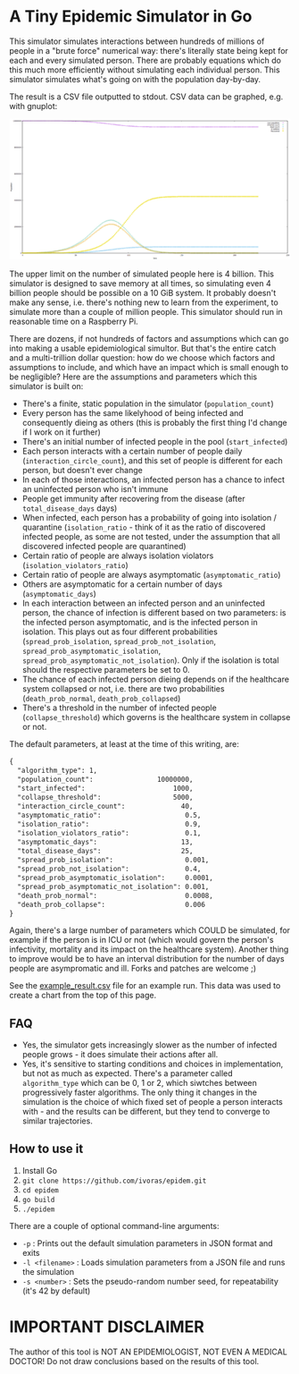 # A Tiny Epidemic Simulator in Go

This simulator simulates interactions between hundreds of millions of people in a "brute force" numerical way: there's literally state being kept for each and every simulated person. There are probably equations which do this much more efficiently without simulating each individual person. This simulator simulates what's going on with the population day-by-day.

The result is a CSV file outputted to stdout. CSV data can be graphed, e.g. with gnuplot:

![Data plot graphics](example_result.png "Example result plotted on a chart")


The upper limit on the number of simulated people here is 4 billion. This simulator is designed to save memory at all times, so simulating even 4 billion people should be possible on a 10 GiB system. It probably doesn't make any sense, i.e. there's nothing new to learn from the experiment, to simulate more than a couple of million people. This simulator should run in reasonable time on a Raspberry Pi.

There are dozens, if not hundreds of factors and assumptions which can go into making a usable epidemiological simultor. But that's the entire catch and a multi-trillion dollar question: how do we choose which factors and assumptions to include, and which have an impact which is small enough to be negligible? Here are the assumptions and parameters which this simulator is built on:

* There's a finite, static population in the simulator (`population_count`)
* Every person has the same likelyhood of being infected and consequently dieing as others (this is probably the first thing I'd change if I work on it further)
* There's an initial number of infected people in the pool (`start_infected`)
* Each person interacts with a certain number of people daily (`interaction_circle_count`), and this set of people is different for each person, but doesn't ever change
* In each of those interactions, an infected person has a chance to infect an uninfected person who isn't immune
* People get immunity after recovering from the disease (after `total_disease_days` days)
* When infected, each person has a probability of going into isolation / quarantine (`isolation_ratio` - think of it as the ratio of discovered infected people, as some are not tested, under the assumption that all discovered infected people are quarantined)
* Certain ratio of people are always isolation violators (`isolation_violators_ratio`)
* Certain ratio of people are always asymptomatic (`asymptomatic_ratio`)
* Others are asymptomatic for a certain number of days (`asymptomatic_days`)
* In each interaction between an infected person and an uninfected person, the chance of infection is different based on two parameters: is the infected person asymptomatic, and is the infected person in isolation. This plays out as four different probabilities (`spread_prob_isolation`, `spread_prob_not_isolation`, `spread_prob_asymptomatic_isolation`, `spread_prob_asymptomatic_not_isolation`). Only if the isolation is total should the respective parameters be set to 0.
* The chance of each infected person dieing depends on if the healthcare system collapsed or not, i.e. there are two probabilities (`death_prob_normal`, `death_prob_collapsed`)
* There's a threshold in the number of infected people (`collapse_threshold`) which governs is the healthcare system in collapse or not.

The default parameters, at least at the time of this writing, are:

```
{
  "algorithm_type": 1,
  "population_count":                10000000,
  "start_infected":                      1000,
  "collapse_threshold":                  5000,
  "interaction_circle_count":              40,
  "asymptomatic_ratio":                     0.5,
  "isolation_ratio":                        0.9,
  "isolation_violators_ratio":              0.1,
  "asymptomatic_days":                     13,
  "total_disease_days":                    25,
  "spread_prob_isolation":                  0.001,
  "spread_prob_not_isolation":              0.4,
  "spread_prob_asymptomatic_isolation":     0.0001,
  "spread_prob_asymptomatic_not_isolation": 0.001,
  "death_prob_normal":                      0.0008,
  "death_prob_collapse":                    0.006
}
```

Again, there's a large number of parameters which COULD be simulated, for example if the person is in ICU or not (which would govern the person's infectivity, mortality and its impact on the healthcare system). Another thing to improve would be to have an interval distribution for the number of days people are asympromatic and ill. Forks and patches are welcome ;)

See the [example_result.csv](example_result.csv) file for an example run. This data was used to create a chart from the top of this page.

## FAQ

* Yes, the simulator gets increasingly slower as the number of infected people grows - it does simulate their actions after all.
* Yes, it's sensitive to starting conditions and choices in implementation, but not as much as expected. There's a parameter called `algorithm_type` which can be 0, 1 or 2, which siwtches between progressively faster algorithms. The only thing it changes in the simulation is the choice of which fixed set of people a person interacts with - and the results can be different, but they tend to converge to similar trajectories.

## How to use it

1. Install Go
2. `git clone https://github.com/ivoras/epidem.git`
3. `cd epidem`
4. `go build`
5. `./epidem`

There are a couple of optional command-line arguments:

* `-p` : Prints out the default simulation parameters in JSON format and exits
* `-l <filename>` : Loads simulation parameters from a JSON file and runs the simulation
* `-s <number>` : Sets the pseudo-random number seed, for repeatability (it's 42 by default)

# IMPORTANT DISCLAIMER

The author of this tool is NOT AN EPIDEMIOLOGIST, NOT EVEN A MEDICAL DOCTOR! Do not draw conclusions based on the results of this tool.
